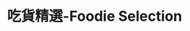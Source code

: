 ---
title: "吃貨精選-Foodie Selection"
description: "探索全台美食競賽，發現在地美味，品嚐競技精神"
keywords:
  - 美食競賽
  - 台灣美食
  - 美食精選
datePublished: "2025-06-30"
dateModified: "2025-07-01"
city: "澎湖縣"
district: "所有行政區"
award: "所有獎項"
year: "所有年份"
page: 1
count: 1

restaurants:
  - name: "花菜干人文懷舊餐廳"
    address: "澎湖縣馬公市新店路4之2號"
    phone: "069213695"
    geo: "23.564301708691275, 119.58666397848393"
    google_map: "https://maps.app.goo.gl/2CtmbyhaTtodR4Wu7"
    footinder: "https://footinder.com.tw/%e6%be%8e%e6%b9%96%e7%b8%a3%e9%a6%ac%e5%85%ac%e5%b8%82/362189/"
    official: "https://www.facebook.com/chenxinchenyi0118/"
    award:
    - name: "500盤"
      year: "2024"
---